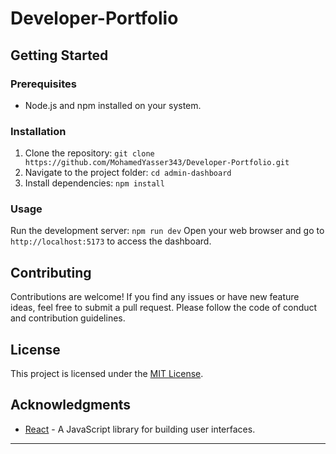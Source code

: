 # Developer-Portfolio

## Getting Started

### Prerequisites
- Node.js and npm installed on your system.

### Installation
1. Clone the repository: `git clone https://github.com/MohamedYasser343/Developer-Portfolio.git`
2. Navigate to the project folder: `cd admin-dashboard`
3. Install dependencies: `npm install`

### Usage
Run the development server: `npm run dev`
Open your web browser and go to `http://localhost:5173` to access the dashboard.

## Contributing
Contributions are welcome! If you find any issues or have new feature ideas, feel free to submit a pull request. Please follow the code of conduct and contribution guidelines.

## License
This project is licensed under the [MIT License](LICENSE).

## Acknowledgments
- [React](https://reactjs.org) - A JavaScript library for building user interfaces.

---

